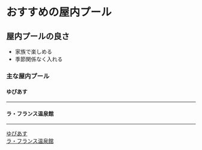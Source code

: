 # おすすめの屋内プール
## 屋内プールの良さ
- 家族で楽しめる
- 季節関係なく入れる
### 主な屋内プール
#### ゆぴあす
***
#### ラ・フランス温泉館
***
[ゆぴあす](./hoge.md)  
[ラ・フランス温泉館](./huga.md)